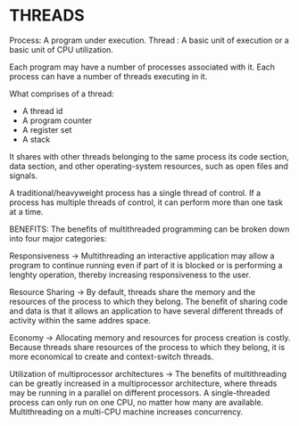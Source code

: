 # THREADS

Process: A program under execution.
Thread : A basic unit of execution or a basic unit of CPU utilization.

Each program may have a number of processes associated with it.
Each process can have a number of threads executing in it.

What comprises of a thread:

- A thread id
- A program counter
- A register set
- A stack

It shares with other threads belonging to the same process its code section, data section, and other operating-system resources, such as open files and signals.

A traditional/heavyweight process has a single thread of control.
If a process has multiple threads of control, it can perform more than one task at a time.

BENEFITS:
The benefits of multithreaded programming can be broken down into four major categories:

Responsiveness -> Multithreading an interactive application may allow a program to continue running even if part of it is blocked or is performing a lenghty operation, thereby increasing responsiveness to the user.

Resource Sharing -> By default, threads share the memory and the resources of the process to which they belong. The benefit of sharing code and data is that it allows an application to have several different threads of activity within the same addres space.

Economy -> Allocating memory and resources for process creation is costly. Because threads share resources of the process to which they belong, it is more economical to create and context-switch threads.

Utilization of multiprocessor architectures -> The benefits of multithreading can be greatly increased in a multiprocessor architecture, where threads may be running in a parallel on different processors. A single-threaded process can only run on one CPU, no matter how many are available. Multithreading on a multi-CPU machine increases concurrency.
